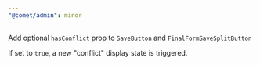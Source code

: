 ```yaml
---
"@comet/admin": minor
---
```


Add optional `hasConflict` prop to `SaveButton` and `FinalFormSaveSplitButton`

If set to `true`, a new "conflict" display state is triggered.
